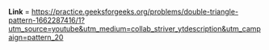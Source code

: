 **Link** = https://practice.geeksforgeeks.org/problems/double-triangle-pattern-1662287416/1?utm_source=youtube&utm_medium=collab_striver_ytdescription&utm_campaign=pattern_20